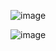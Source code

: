 
![image](https://github.com/versarchey/PPL/blob/main/PCR_deduplication/figs/orginal_deduped2.svg)

![image](https://github.com/versarchey/PPL/blob/main/PCR_deduplication/figs/orginal_deduped2.svg)
